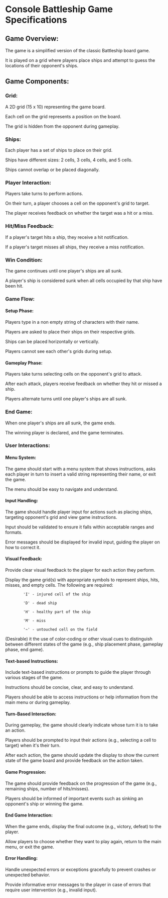 # Console Battleship Game Specifications
## Game Overview:

The game is a simplified version of the classic Battleship board game.

It is played on a grid where players place ships and attempt to guess the locations of their opponent's ships.

## Game Components:

### Grid:
A 2D grid (15 x 10) representing the game board.

Each cell on the grid represents a position on the board.

The grid is hidden from the opponent during gameplay.

### Ships:
Each player has a set of ships to place on their grid.

Ships have different sizes: 2 cells, 3 cells, 4 cells, and 5 cells.

Ships cannot overlap or be placed diagonally.

### Player Interaction:
Players take turns to perform actions.

On their turn, a player chooses a cell on the opponent's grid to target.

The player receives feedback on whether the target was a hit or a miss.

### Hit/Miss Feedback:
If a player's target hits a ship, they receive a hit notification.

If a player's target misses all ships, they receive a miss notification.

### Win Condition:
The game continues until one player's ships are all sunk.

A player's ship is considered sunk when all cells occupied by that ship have been hit.

### Game Flow:

#### Setup Phase:

Players type in a non empty string of characters with their name.

Players are asked to place their ships on their respective grids.

Ships can be placed horizontally or vertically.

Players cannot see each other's grids during setup.

#### Gameplay Phase:

Players take turns selecting cells on the opponent's grid to attack.

After each attack, players receive feedback on whether they hit or missed a ship.

Players alternate turns until one player's ships are all sunk.

### End Game:

When one player's ships are all sunk, the game ends.

The winning player is declared, and the game terminates.

### User Interactions: 

#### Menu System:

The game should start with a menu system that shows instructions, asks each player in turn to insert a valid string representing their name, or exit the game.

The menu should be easy to navigate and understand.

#### Input Handling:

The game should handle player input for actions such as placing ships, targeting opponent's grid and view game instructions.

Input should be validated to ensure it falls within acceptable ranges and formats.

Error messages should be displayed for invalid input, guiding the player on how to correct it.

#### Visual Feedback:
Provide clear visual feedback to the player for each action they perform.

Display the game grid(s) with appropriate symbols to represent ships, hits, misses, and empty cells. The following are required:

            'I' - injured cell of the ship

            'D' - dead ship

            'H' - healthy part of the ship

            'M' - miss

            '~' - untouched cell on the field

(Desirable) it the use of color-coding or other visual cues to distinguish between different states of the game (e.g., ship placement phase, gameplay phase, end game).

#### Text-based Instructions:

Include text-based instructions or prompts to guide the player through various stages of the game.

Instructions should be concise, clear, and easy to understand.

Players should be able to access instructions or help information from the main menu or during gameplay.

#### Turn-Based Interaction:

During gameplay, the game should clearly indicate whose turn it is to take an action.

Players should be prompted to input their actions (e.g., selecting a cell to target) when it's their turn.

After each action, the game should update the display to show the current state of the game board and provide feedback on the action taken.

#### Game Progression:
The game should provide feedback on the progression of the game (e.g., remaining ships, number of hits/misses).

Players should be informed of important events such as sinking an opponent's ship or winning the game.

#### End Game Interaction:
When the game ends, display the final outcome (e.g., victory, defeat) to the player.

Allow players to choose whether they want to play again, return to the main menu, or exit the game.

#### Error Handling:
Handle unexpected errors or exceptions gracefully to prevent crashes or unexpected behavior.

Provide informative error messages to the player in case of errors that require user intervention (e.g., invalid input).
